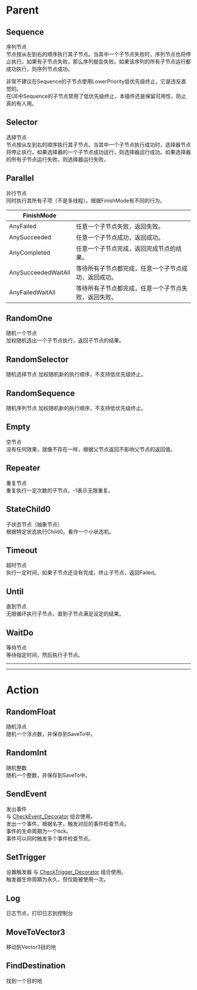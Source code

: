 # Parent

## Sequence
序列节点  
节点按从左到右的顺序执行其子节点。当其中一个子节点失败时，序列节点也将停止执行。如果有子节点失败，那么序列就会失败。如果该序列的所有子节点运行都成功执行，则序列节点成功。  

非常不建议在Sequence的子节点使用LowerPriority低优先级终止，它是违反直觉的。  
在UE中Sequence的子节点禁用了低优先级终止，本插件还是保留可用性，防止真的有人用。

## Selector
选择节点  
节点按从左到右的顺序执行其子节点。当其中一个子节点执行成功时，选择器节点将停止执行。如果选择器的一个子节点成功运行，则选择器运行成功。如果选择器的所有子节点运行失败，则选择器运行失败。  

## Parallel
并行节点  
同时执行其所有子项（不是多线程）。根据FinishMode有不同的行为。  

| FinishMode          |                                                      |
| ------------------- | ---------------------------------------------------- |
| AnyFailed           | 任意一个子节点失败，返回失败。                       |
| AnySucceeded        | 任意一个子节点成功，返回成功。                       |
| AnyCompleted        | 任意一个子节点完成，返回完成节点的结果。             |
| AnySucceededWaitAll | 等待所有子节点都完成，任意一个子节点成功，返回成功。 |
| AnyFailedWaitAll    | 等待所有子节点都完成，任意一个子节点失败，返回失败。 |

## RandomOne
随机一个节点  
加权随机选出一个子节点执行，返回子节点的结果。  

## RandomSelector
随机选择节点
加权随机新的执行顺序，不支持低优先级终止。  

## RandomSequence
随机序列节点
加权随机新的执行顺序，不支持低优先级终止。  

## Empty
空节点  
没有任何效果，就像不存在一样，根据父节点返回不影响父节点的返回值。  

## Repeater
重复节点  
重复执行一定次数的子节点。-1表示无限重复。  

## StateChild0
子状态节点（抽象节点）  
根据特定状态执行Child0。看作一个小状态机。  

## Timeout
超时节点  
执行一定时间，如果子节点还没有完成，终止子节点，返回Failed。  

## Until
直到节点  
无限循环执行子节点，直到子节点满足设定的结果。  

## WaitDo
等待节点  
等待指定时间，然后执行子节点。  




---
---
# Action

## RandomFloat
随机浮点  
随机一个浮点数，并保存到SaveTo中。  

## RandomInt
随机整数  
随机一个整数，并保存到SaveTo中。  

## SendEvent
发出事件  
与 [CheckEvent_Decorator](./Decorator.md#checkevent_decorator) 组合使用。  
发出一个事件，根据名字，触发对应的事件检查节点。  
事件的生命周期为一个tick。  
事件可以同时触发多个事件检查节点。  

## SetTrigger
设置触发器
与 [CheckTrigger_Decorator](./Decorator.md#CheckTrigger_Decorator) 组合使用。  
触发器生命周期为永久，但仅能被使用一次。  





## Log
日志节点，打印日志到控制台

## MoveToVector3
移动到Vector3目的地

## FindDestination
找到一个目的地





